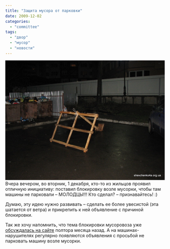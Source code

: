 ```yaml
---
title: "Защита мусора от парковки"
date: 2009-12-02
categories: 
  - "committee"
tags: 
  - "двор"
  - "мусор"
  - "новости"
---
```


[![Блокировка автостоянки](/wp-content/uploads/2009/12/CarsBlock-001.jpg "Блокировка автостоянки")](/wp-content/uploads/2009/12/CarsBlock-001.jpg "Защита мусора от парковки")Вчера вечером, во вторник, 1 декабря, кто-то из жильцов проявил отличную инициативу: поставил блокировку возле мусорки, чтобы там машины не парковали – МОЛОДЦЫ!!! Кто сделал? – признавайтесь! :)

Думаю, эту идею нужно развивать – сделать ее более увесистой (эта шатается от ветра) и прикрепить к ней объявление с причиной блокировки.

Так же хочу напомнить, что тема блокировки мусоровоза уже [обсуждалась на сайте](http://shevchenko4a.brovary.org/parking-and-garbage/) полтора месяца назад. А на машинах-нарушителях регулярно появляются объявления с просьбой не парковать машину возле мусорки.

<!--more Прокомментировать новость »-->
